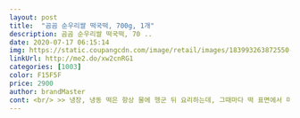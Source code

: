 ```yaml
---
layout: post 
title:  "곰곰 순우리쌀 떡국떡, 700g, 1개" 
description: 곰곰 순우리쌀 떡국떡, 70 ..
date: 2020-07-17 06:15:14 
img: https://static.coupangcdn.com/image/retail/images/183993263872550-474d3c4d-c36a-4c3f-9c43-d105dad4f632.jpg 
linkUrl: http://me2.do/xw2cnRG1 
categories: [1003] 
color: F15F5F 
price: 2900 
author: brandMaster 
cont: <br/> >> 냉장, 냉동 떡은 항상 물에 헹군 뒤 요리하는데, 그때마다 떡 표면에서 미끈미끈한 것이 밀려 나왔거든요.<br/> gomgom 떡국 떡은 딱 떡만 씻긴 느낌이 탁 드네요.<br/><br/>>> 떡이 쉽게 퍼지지 않고 모양이 잘 잡힙니다.<br/><br/>>> 아무래도 떡 700g을 한 번에 다 먹지는 않으니까요.<br/><br/>>> 예전에 잘못 구매한 떡은 곡물과 화학 성분이 짬뽕된 미묘한 냄새가 났었거든요.<br/><br/>>> 저는 밥 대신 자주 먹어서 혼자 먹어도 소모가 빠른 편입니다.<br/><br/><br/> - 700g 1팩은 경험 상 한 달 조금 넘게 먹습니다.<br/><br/><br/> - 8  10분 정도면 금방 익어서 간편합니다.<br/><br/><br/> - 구이, 삶기, 볶기 다 해봤는데, 모든 요리 방법에 다 무난히 잘 어울립니다.<br/><br/><br/> - 굵은 가래떡보다 떡국 떡은 부담 없고, 바삭한 식감을 더 맛있게 즐길 수 있어요.<br/><br/><br/> - 냉장 보관이라 따로 해동할 필요 없습니다.<br/><br/><br/> - 떡 모양과 두께는 일정합니다.<br/> 일반적인 떡국 떡이에요.<br/><br/><br/> - 떡 텍스처는 치아에 쩍쩍 달라붙지 않으면서 쫀쫀합니다.<br/><br/><br/> - 떡에서 아무 냄새 안 나서 좋습니다.<br/><br/><br/> - 떡은 하얀 빛을 띄고 있고, 외관 모양은 깔끔합니다.<br/><br/><br/> - 먹은 뒤에 든든하면서 속이 편안하더군요.<br/><br/> 
---
```

 